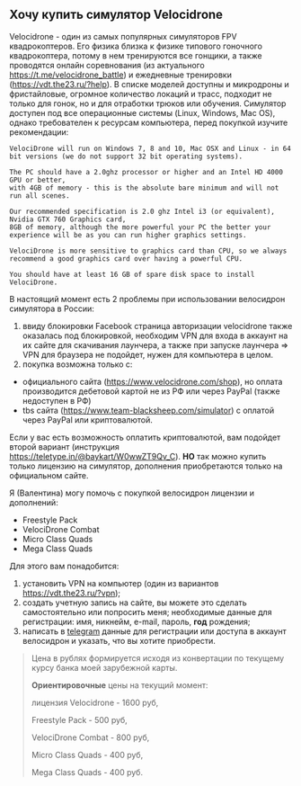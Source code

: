 ## Хочу купить симулятор Velocidrone

Velocidrone - один из самых популярных симуляторов FPV квадрокоптеров. Его физика близка к физике типового гоночного квадрокоптера, потому в нем тренируются все гонщики, а также проводятся онлайн соревнования (из актуального https://t.me/velocidrone_battle) и ежедневные тренировки (https://vdt.the23.ru/?help). В списке моделей доступны и микродроны и фристайловые, огромное количество локаций и трасс, подходит не только для гонок, но и для отработки трюков или обучения. Симулятор доступен под все операционные системы (Linux, Windows, Mac OS), однако требователен к ресурсам компьютера, перед покупкой изучите рекомендации:
```
VelociDrone will run on Windows 7, 8 and 10, Mac OSX and Linux - in 64 bit versions (we do not support 32 bit operating systems).

The PC should have a 2.0ghz processor or higher and an Intel HD 4000 GPU or better,
with 4GB of memory - this is the absolute bare minimum and will not run all scenes.

Our recommended specification is 2.0 ghz Intel i3 (or equivalent), Nvidia GTX 760 Graphics card,
8GB of memory, although the more powerful your PC the better your experience will be as you can run higher graphics settings.

VelociDrone is more sensitive to graphics card than CPU, so we always recommend a good graphics card over having a powerful CPU.

You should have at least 16 GB of spare disk space to install VelociDrone.
```
В настоящий момент есть 2 проблемы при использовании велосидрон симулятора в России:
1) ввиду блокировки Facebook страница авторизации velocidrone также оказалась под блокировкой, необходим VPN для входа в аккаунт на их сайте для скачивания лаунчера, а также при запуске лаунчера => VPN для браузера не подойдет, нужен для компьютера в целом.
2) покупка возможна только с:
- официального сайта (https://www.velocidrone.com/shop), но оплата производится дебетовой картой не из РФ или через PayPal (также недоступен в РФ)
- tbs сайта (https://www.team-blacksheep.com/simulator) с оплатой через PayPal или криптовалютой.

Если у вас есть возможность оплатить криптовалютой, вам подойдет второй вариант (инструкция https://teletype.in/@baykart/W0wwZT9Qv_C). **НО** так можно купить только лицензию на симулятор, дополнения приобретаются только на официальном сайте.

Я (Валентина) могу помочь с покупкой велосидрон лицензии и дополнений:
- Freestyle Pack
- VelociDrone Combat
- Micro Class Quads
- Mega Class Quads

Для этого вам понадобится:
1) установить VPN на компьютер (один из вариантов https://vdt.the23.ru/?vpn);
2) создать учетную запись на сайте, вы можете это сделать самостоятельно или попросить меня; необходимые данные для регистрации: имя, никнейм, e-mail, пароль, **год** рождения;
3) написать в [telegram](https://t.me/ValentinaPetrenko) данные для регистрации или доступа в аккаунт велосидрон и указать, что вы хотите приобрести.

> Цена в рублях формируется исходя из конвертации по текущему курсу банка моей зарубежной карты.
> 
> **Ориентировочные** цены на текущий момент:
> 
> лицензия Velocidrone - 1600 руб,
> 
> Freestyle Pack - 500 руб,
> 
> VelociDrone Combat - 800 руб,
> 
> Micro Class Quads - 400 руб,
> 
> Mega Class Quads - 400 руб.

